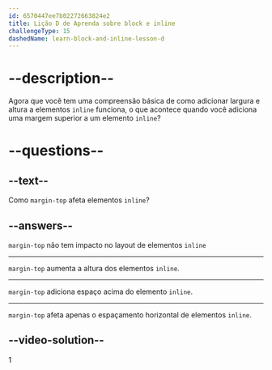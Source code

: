 ```yaml
---
id: 6570447ee7b02272663824e2
title: Lição D de Aprenda sobre block e inline
challengeType: 15
dashedName: learn-block-and-inline-lesson-d
---
```


# --description--

Agora que você tem uma compreensão básica de como adicionar largura e altura a elementos `inline` funciona, o que acontece quando você adiciona uma margem superior a um elemento `inline`?

# --questions--    

## --text--

Como `margin-top` afeta elementos `inline`?

## --answers--

`margin-top` não tem impacto no layout de elementos `inline`

---

`margin-top` aumenta a altura dos elementos `inline`.

---

`margin-top` adiciona espaço acima do elemento `inline`.

---

`margin-top` afeta apenas o espaçamento horizontal de elementos `inline`.

## --video-solution--

1

